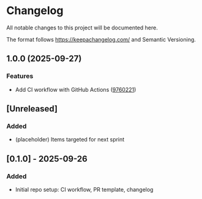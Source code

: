 # Changelog
All notable changes to this project will be documented here.

The format follows https://keepachangelog.com/ and Semantic Versioning.

## 1.0.0 (2025-09-27)


### Features

* Add CI workflow with GitHub Actions ([9760221](https://github.com/Dipender-Codes/MSD425-SYD1/commit/97602217a868a795f7c05035b50a8c0ee9ee971b))

## [Unreleased]
### Added
- (placeholder) Items targeted for next sprint

## [0.1.0] - 2025-09-26
### Added
- Initial repo setup: CI workflow, PR template, changelog
